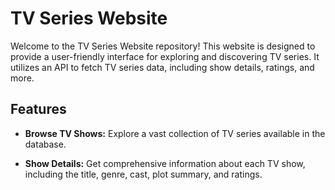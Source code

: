 # TV Series Website

Welcome to the TV Series Website repository! This website is designed to provide a user-friendly interface for exploring and discovering TV series. It utilizes an API to fetch TV series data, including show details, ratings, and more.

## Features

- **Browse TV Shows:** Explore a vast collection of TV series available in the database.

- **Show Details:** Get comprehensive information about each TV show, including the title, genre, cast, plot summary, and ratings.

